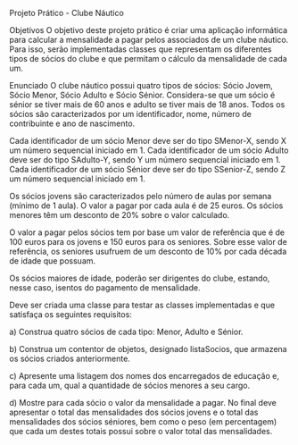 Projeto Prático - Clube Náutico

Objetivos
O objetivo deste projeto prático é criar uma aplicação informática para calcular a mensalidade a pagar pelos associados de um clube náutico. Para isso, serão implementadas classes que representam os diferentes tipos de sócios do clube e que permitam o cálculo da mensalidade de cada um.

Enunciado
O clube náutico possui quatro tipos de sócios: Sócio Jovem, Sócio Menor, Sócio Adulto e Sócio Sénior. Considera-se que um sócio é sénior se tiver mais de 60 anos e adulto se tiver mais de 18 anos. Todos os sócios são caracterizados por um identificador, nome, número de contribuinte e ano de nascimento.

Cada identificador de um sócio Menor deve ser do tipo SMenor-X, sendo X um número sequencial iniciado em 1. Cada identificador de um sócio Adulto deve ser do tipo SAdulto-Y, sendo Y um número sequencial iniciado em 1. Cada identificador de um sócio Sénior deve ser do tipo SSenior-Z, sendo Z um número sequencial iniciado em 1.

Os sócios jovens são caracterizados pelo número de aulas por semana (mínimo de 1 aula). O valor a pagar por cada aula é de 25 euros. Os sócios menores têm um desconto de 20% sobre o valor calculado.

O valor a pagar pelos sócios tem por base um valor de referência que é de 100 euros para os jovens e 150 euros para os seniores. Sobre esse valor de referência, os seniores usufruem de um desconto de 10% por cada década de idade que possuam.

Os sócios maiores de idade, poderão ser dirigentes do clube, estando, nesse caso, isentos do pagamento de mensalidade.

Deve ser criada uma classe para testar as classes implementadas e que satisfaça os seguintes requisitos:

a) Construa quatro sócios de cada tipo: Menor, Adulto e Sénior.

b) Construa um contentor de objetos, designado listaSocios, que armazena os sócios criados anteriormente.

c) Apresente uma listagem dos nomes dos encarregados de educação e, para cada um, qual a quantidade de sócios menores a seu cargo.

d) Mostre para cada sócio o valor da mensalidade a pagar. No final deve apresentar o total das mensalidades dos sócios jovens e o total das mensalidades dos sócios séniores, bem como o peso (em percentagem) que cada um destes totais possui sobre o valor total das mensalidades.
